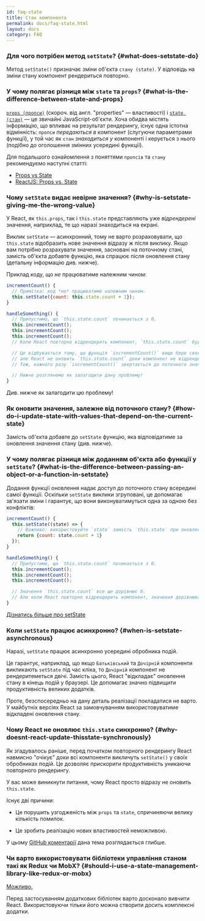 ```yaml
---
id: faq-state
title: Стан компонента
permalink: docs/faq-state.html
layout: docs
category: FAQ
---
```


### Для чого потрібен метод `setState`? {#what-does-setstate-do}

Метод `setState()` призначає зміни об'єкта `стану (state)`. У відповідь на зміни стану компонент рендериться повторно.

### У чому полягає різниця між `state` та `props`? {#what-is-the-difference-between-state-and-props}

[`props (пропси)`](/docs/components-and-props.html) (скороч. від англ. "properties" — властивості) і [`state (стан)`](/docs/state-and-lifecycle.html) — це звичайні JavaScript-об'єкти. Хоча обидва містять інформацію, що впливає на результат рендерингу, існує одна істотна відмінність: `пропси` *передаються в* компонент (слугуючи параметрами функції), у той час як `стан` *знаходиться у* компоненті і керується з нього (подібно до оголошення змінних усередині функції).

Для подальшого ознайомлення з поняттями `пропсів` та `стану` рекомендуємо наступні статті:
* [Props vs State](https://github.com/uberVU/react-guide/blob/master/props-vs-state.md)
* [ReactJS: Props vs. State](https://lucybain.com/blog/2016/react-state-vs-pros/)

### Чому `setState` видає невірне значення? {#why-is-setstate-giving-me-the-wrong-value}

У React, як `this.props`, так і `this.state` представляють уже *відрендерені* значення, наприклад, те що наразі знаходиться на екрані.

Виклик `setState` — асинхронний, тому не варто розраховувати, що `this.state` відобразить нове значення відразу ж  після виклику. Якщо вам потрібно розрахувати значення, засновані на поточному стані, замість об'єкта добавте функцію, яка спрацює після оновлення стану (детальну інформацію див. нижче).

Приклад коду, що *не* працюватиме належним чином:

```jsx
incrementCount() {
  // Примітка: код *не* працюватиме належним чином.
  this.setState({count: this.state.count + 1});
}

handleSomething() {
  // Припустимо, що `this.state.count` починається з 0.
  this.incrementCount();
  this.incrementCount();
  this.incrementCount();
  // Коли React повторно відрендерить компонент, `this.state.count` буде дорівнювати 1 замість очікуваних 3.

  // Це відбувається тому, що функція `incrementCount()` вище бере своє значення зі `this.state.count`,
  // але React не оновить `this.state.count` доки компонент не відрендериться повторно.
  // Тож, кожного разу `incrementCount()` звертається до поточного значення `this.state.count` — 0 — і додає 1.

  // Нижче розглянемо як залагодити дану проблему!
}
```

Див. нижче як залагодити цю проблему!

### Як оновити значення, залежне від поточного стану? {#how-do-i-update-state-with-values-that-depend-on-the-current-state}

Замість об'єкта добавте до `setState` функцію, яка відповідатиме за оновлення значення стану (див. нижче).

### У чому полягає різниця між доданням об'єкта або функції у `setState`? {#what-is-the-difference-between-passing-an-object-or-a-function-in-setstate}

Додання функції оновлення надає доступ до поточного стану всередині самої функції. Оскільки `setState` виклики згруповані, це допомагає зв'язати зміни і гарантує, що вони виконуватимуться одна за одною без конфліктів:

```jsx
incrementCount() {
  this.setState((state) => {
    // Важливо: використовуйте `state` замість `this.state` при оновленні.
    return {count: state.count + 1}
  });
}

handleSomething() {
  // Припустимо, що `this.state.count` починається з 0.
  this.incrementCount();
  this.incrementCount();
  this.incrementCount();

  // Значення `this.state.count` все ще дорівнює 0.
  // Але коли React повторно відрендерить компонент, значення дорівнюватиме 3.
}
```

[Дізнатись більше про setState](/docs/react-component.html#setstate)

### Коли `setState` працює асинхронно? {#when-is-setstate-asynchronous}

Наразі, `setState` працює асинхронно усередині обробника подій.

Це гарантує, наприклад, що якщо `Батьківський` та `Дочірній` компоненти викликають `setState` під час кліка, то `Дочірній` компонент не рендеритеметься двічі. Замість цього, React "відкладає" оновлення стану в кінець подій у браузері. Це допомагає значно підвищити продуктивність великих додатків.

Проте, безспосередньо на дану деталь реалізації покладатися не варто. У майбутніх версіях React за замовчуванням використовуватиме відкладені оновлення стану.

### Чому React не оновлює `this.state` синхронно? {#why-doesnt-react-update-thisstate-synchronously}

Як згадувалось раніше, перед початком повторного рендерингу React навмисно "очікує" доки всі компоненти викличуть `setState()` у своїх обробниках подій. Це дозволяє прискорити продуктивність уникаючи повторного рендерингу.  

У вас може виникнути питання, чому React просто відразу не оновить `this.state`.

Існує дві причини:

* Це порушить узгодженість між `props` та `state`, спричиняючи велику кількість помилок.

* Це зробить реалізацію нових властивостей неможливою.

У цьому [GitHub коментарії](https://github.com/facebook/react/issues/11527#issuecomment-360199710) дана тема розглядається глибше.

### Чи варто використовувати бібліотеки управління станом такі як Redux чи MobX? {#should-i-use-a-state-management-library-like-redux-or-mobx}

[Можливо.](https://redux.js.org/faq/general#when-should-i-use-redux)

Перед застосуванням додаткових бібліотек варто досконало вивчити React. Використовуючи тільки його можна створити досить комплексні додатки.
